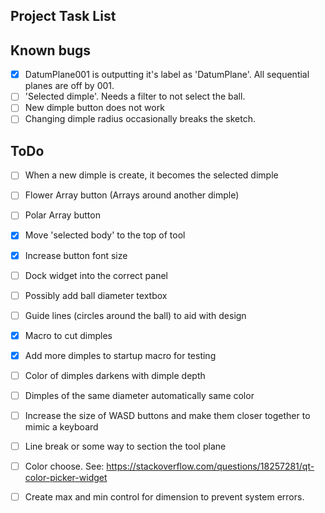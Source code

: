 ## Project Task List

## Known bugs
- [x] DatumPlane001 is outputting it's label as 'DatumPlane'. All sequential planes are off by 001.
- [ ] 'Selected dimple'. Needs a filter to not select the ball.
- [ ] New dimple button does not work
- [ ] Changing dimple radius occasionally breaks the sketch.

## ToDo
- [ ] When a new dimple is create, it becomes the selected dimple
- [ ] Flower Array button (Arrays around another dimple)
- [ ] Polar Array button
- [x] Move 'selected body' to the top of tool
- [x] Increase button font size
- [ ] Dock widget into the correct panel
- [ ] Possibly add ball diameter textbox
- [ ] Guide lines (circles around the ball) to aid with design
- [x] Macro to cut dimples
- [x] Add more dimples to startup macro for testing
- [ ] Color of dimples darkens with dimple depth
- [ ] Dimples of the same diameter automatically same color
- [ ] Increase the size of WASD buttons and make them closer together to mimic a keyboard
- [ ] Line break or some way to section the tool plane
- [ ] Color choose. See: https://stackoverflow.com/questions/18257281/qt-color-picker-widget
- [ ] Create max and min control for dimension to prevent system errors.








